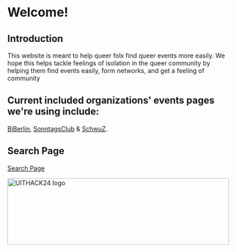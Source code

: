 # Welcome!

## Introduction

This website is meant to help queer folx find queer events more easily. We hope this helps tackle feelings of isolation in the queer community by helping them find events easily, form networks, and get a feeling of community 

## Current included organizations' events pages we're using include:
[BiBerlin](https://biberlin.de/events/), [SonntagsClub](https://sonntags-club.de/programm/programm_aktuell.php) & [SchwuZ](https://www.schwuz.de/events/).

## Search Page

[Search Page](https://roopa-pai.github.io/queerstuff/search.md)


<img src="https://roopa-pai.github.io/queerstuff/imgs/UITHACK24_pinklogo.png" alt="UITHACK24 logo" style="height: 150px; width:500px;"/>